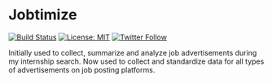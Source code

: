 # Jobtimize

[![Build Status](https://img.shields.io/travis/com/Lrakotoson/Jobtimize/master.svg?style=for-the-badge&logo=Travis-CI&logoColor=white)](https://travis-ci.com/Lrakotoson/Jobtimize)
[![License: MIT](https://img.shields.io/badge/License-MIT-yellow.svg?style=for-the-badge)](https://opensource.org/licenses/MIT)
[![Twitter Follow](https://img.shields.io/twitter/follow/Lrakotoson1?label=Lrakotoson1&style=for-the-badge&logo=Twitter)](https://twitter.com/Lrakotoson1)

Initially used to collect, summarize and analyze job advertisements during my internship search.
Now used to collect and standardize data for all types of advertisements on job posting platforms.
